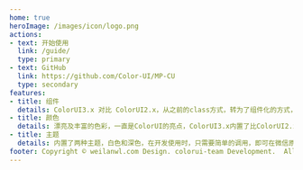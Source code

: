 ```yaml
---
home: true
heroImage: /images/icon/logo.png
actions:
- text: 开始使用
  link: /guide/
  type: primary
- text: GitHub
  link: https://github.com/Color-UI/MP-CU
  type: secondary
features:
- title: 组件
  details: ColorUI3.x 对比 ColorUI2.x，从之前的class方式，转为了组件化的方式，并提供了丰富的自定义参数以及插槽
- title: 颜色
  details: 漂亮及丰富的色彩，一直是ColorUI的亮点，ColorUI3.x内置了比ColorUI2.x更多的预设颜色（普通色、渐变色等）
- title: 主题
  details: 内置了两种主题，白色和深色，在开发使用时，只需要简单的调用，即可在微信原生小程序上拥有全局主题功能
footer: Copyright © weilanwl.com Design. colorui-team Development.  All Rights Reservecd
---
```

